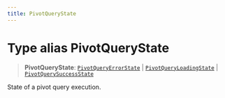 ```yaml
---
title: PivotQueryState
---
```


# Type alias PivotQueryState

> **PivotQueryState**: [`PivotQueryErrorState`](type-alias.PivotQueryErrorState.md) \| [`PivotQueryLoadingState`](type-alias.PivotQueryLoadingState.md) \| [`PivotQuerySuccessState`](type-alias.PivotQuerySuccessState.md)

State of a pivot query execution.
